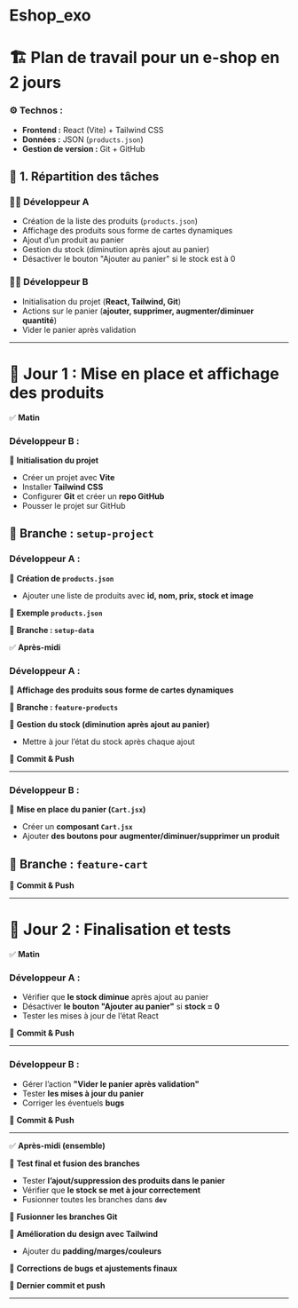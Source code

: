 # Eshop_exo
# 🏗️ **Plan de travail pour un e-shop en 2 jours**

### ⚙️ **Technos :**

- **Frontend :** React (Vite) + Tailwind CSS
- **Données :** JSON (`products.json`)
- **Gestion de version :** Git + GitHub

## 📝 **1. Répartition des tâches**

### 🧑‍💻 **Développeur A**

- Création de la liste des produits (`products.json`)
- Affichage des produits sous forme de cartes dynamiques
- Ajout d’un produit au panier
- Gestion du stock (diminution après ajout au panier)
- Désactiver le bouton "Ajouter au panier" si le stock est à 0

### 🧑‍💻 **Développeur B**

- Initialisation du projet (**React, Tailwind, Git**)
- Actions sur le panier (**ajouter, supprimer, augmenter/diminuer quantité**)
- Vider le panier après validation

---

# 📅 **Jour 1 : Mise en place et affichage des produits**

✅ **Matin**

### **Développeur B :**

🔹 **Initialisation du projet**

- Créer un projet avec **Vite**
- Installer **Tailwind CSS**
- Configurer **Git** et créer un **repo GitHub**
- Pousser le projet sur GitHub

📌 **Branche : `setup-project`**
---
### **Développeur A :**

🔹 **Création de `products.json`**

- Ajouter une liste de produits avec **id, nom, prix, stock et image**

📂 **Exemple `products.json`**

📌 **Branche : `setup-data`**

✅ **Après-midi**

### **Développeur A :**

🔹 **Affichage des produits sous forme de cartes dynamiques**

📌 **Branche : `feature-products`**


🔹 **Gestion du stock (diminution après ajout au panier)**

- Mettre à jour l’état du stock après chaque ajout

📌 **Commit & Push**


---

### **Développeur B :**

🔹 **Mise en place du panier (`Cart.jsx`)**

- Créer un **composant `Cart.jsx`**
- Ajouter **des boutons pour augmenter/diminuer/supprimer un produit**

📌 **Branche : `feature-cart`**
-

📌 **Commit & Push**


---

# 📅 **Jour 2 : Finalisation et tests**

✅ **Matin**

### **Développeur A :**

- Vérifier que **le stock diminue** après ajout au panier
- Désactiver **le bouton "Ajouter au panier"** si **stock = 0**
- Tester les mises à jour de l’état React

📌 **Commit & Push**


---

### **Développeur B :**

- Gérer l’action **"Vider le panier après validation"**
- Tester **les mises à jour du panier**
- Corriger les éventuels **bugs**

📌 **Commit & Push**


---

✅ **Après-midi (ensemble)**

🔹 **Test final et fusion des branches**

- Tester **l’ajout/suppression des produits dans le panier**
- Vérifier que **le stock se met à jour correctement**
- Fusionner toutes les branches dans **`dev`**

📌 **Fusionner les branches Git**



🔹 **Amélioration du design avec Tailwind**

- Ajouter du **padding/marges/couleurs**

🔹 **Corrections de bugs et ajustements finaux**

📌 **Dernier commit et push**



---
